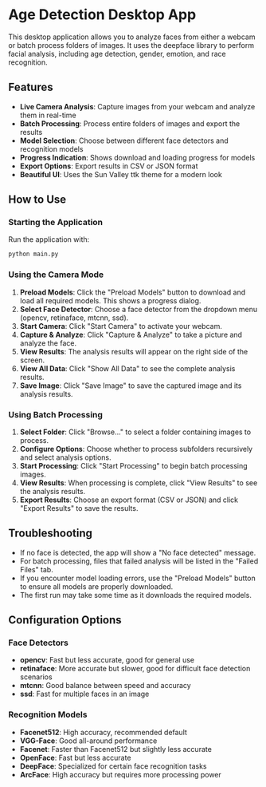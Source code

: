 # Age Detection Desktop App

This desktop application allows you to analyze faces from either a webcam or batch process folders of images. It uses the deepface library to perform facial analysis, including age detection, gender, emotion, and race recognition.

## Features

- **Live Camera Analysis**: Capture images from your webcam and analyze them in real-time
- **Batch Processing**: Process entire folders of images and export the results
- **Model Selection**: Choose between different face detectors and recognition models
- **Progress Indication**: Shows download and loading progress for models
- **Export Options**: Export results in CSV or JSON format
- **Beautiful UI**: Uses the Sun Valley ttk theme for a modern look

## How to Use

### Starting the Application

Run the application with:

```bash
python main.py
```

### Using the Camera Mode

1. **Preload Models**: Click the "Preload Models" button to download and load all required models. This shows a progress dialog.
2. **Select Face Detector**: Choose a face detector from the dropdown menu (opencv, retinaface, mtcnn, ssd).
3. **Start Camera**: Click "Start Camera" to activate your webcam.
4. **Capture & Analyze**: Click "Capture & Analyze" to take a picture and analyze the face.
5. **View Results**: The analysis results will appear on the right side of the screen.
6. **View All Data**: Click "Show All Data" to see the complete analysis results.
7. **Save Image**: Click "Save Image" to save the captured image and its analysis results.

### Using Batch Processing

1. **Select Folder**: Click "Browse..." to select a folder containing images to process.
2. **Configure Options**: Choose whether to process subfolders recursively and select analysis options.
3. **Start Processing**: Click "Start Processing" to begin batch processing images.
4. **View Results**: When processing is complete, click "View Results" to see the analysis results.
5. **Export Results**: Choose an export format (CSV or JSON) and click "Export Results" to save the results.

## Troubleshooting

- If no face is detected, the app will show a "No face detected" message.
- For batch processing, files that failed analysis will be listed in the "Failed Files" tab.
- If you encounter model loading errors, use the "Preload Models" button to ensure all models are properly downloaded.
- The first run may take some time as it downloads the required models.

## Configuration Options

### Face Detectors

- **opencv**: Fast but less accurate, good for general use
- **retinaface**: More accurate but slower, good for difficult face detection scenarios
- **mtcnn**: Good balance between speed and accuracy
- **ssd**: Fast for multiple faces in an image

### Recognition Models

- **Facenet512**: High accuracy, recommended default
- **VGG-Face**: Good all-around performance
- **Facenet**: Faster than Facenet512 but slightly less accurate
- **OpenFace**: Fast but less accurate
- **DeepFace**: Specialized for certain face recognition tasks
- **ArcFace**: High accuracy but requires more processing power
